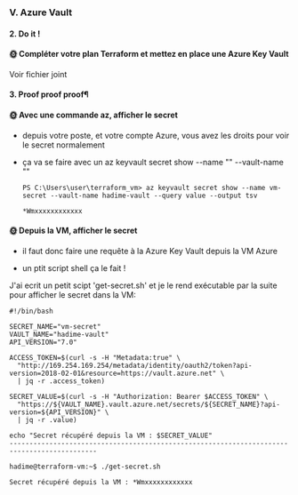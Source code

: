 ### V. Azure Vault
#### 2. Do it !
#### 🌞 Compléter votre plan Terraform et mettez en place une Azure Key Vault

Voir fichier joint

#### 3. Proof proof proof¶
#### 🌞 Avec une commande az, afficher le secret

* depuis votre poste, et votre compte Azure, vous avez les droits pour voir le secret normalement
* ça va se faire avec un az keyvault secret show --name "<Le nom de ton secret ici>" --vault-name "<Le nom de ta Azure Key Vault ici>"

      PS C:\Users\user\terraform_vm> az keyvault secret show --name vm-secret --vault-name hadime-vault --query value --output tsv
  
      *Wmxxxxxxxxxxxx

#### 🌞 Depuis la VM, afficher le secret


* il faut donc faire une requête à la Azure Key Vault depuis la VM Azure

* un ptit script shell ça le fait !

J'ai ecrit un petit scipt 'get-secret.sh' et je le rend exécutable par la suite pour afficher le secret dans la VM:

    #!/bin/bash
    
    SECRET_NAME="vm-secret"
    VAULT_NAME="hadime-vault"
    API_VERSION="7.0"
    
    ACCESS_TOKEN=$(curl -s -H "Metadata:true" \
      "http://169.254.169.254/metadata/identity/oauth2/token?api-version=2018-02-01&resource=https://vault.azure.net" \
      | jq -r .access_token)
    
    SECRET_VALUE=$(curl -s -H "Authorization: Bearer $ACCESS_TOKEN" \
      "https://${VAULT_NAME}.vault.azure.net/secrets/${SECRET_NAME}?api-version=${API_VERSION}" \
      | jq -r .value)
    
    echo "Secret récupéré depuis la VM : $SECRET_VALUE"
    --------------------------------------------------------------------------------------------

    hadime@terraform-vm:~$ ./get-secret.sh
    
    Secret récupéré depuis la VM : *Wmxxxxxxxxxxxx

